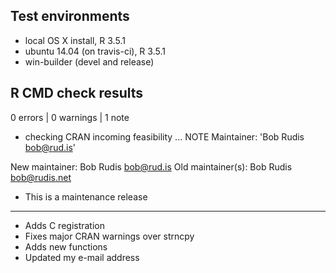 ## Test environments
* local OS X install, R 3.5.1
* ubuntu 14.04 (on travis-ci), R 3.5.1
* win-builder (devel and release)

## R CMD check results

0 errors | 0 warnings | 1 note

* checking CRAN incoming feasibility ... NOTE
Maintainer: 'Bob Rudis <bob@rud.is>'

New maintainer:
  Bob Rudis <bob@rud.is>
Old maintainer(s):
  Bob Rudis <bob@rudis.net>

* This is a maintenance release

------

* Adds C registration
* Fixes major CRAN warnings over strncpy
* Adds new functions
* Updated my e-mail address 
